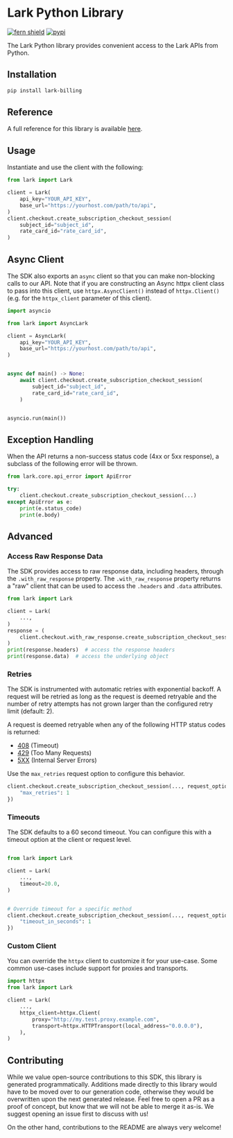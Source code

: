# Lark Python Library

[![fern shield](https://img.shields.io/badge/%F0%9F%8C%BF-Built%20with%20Fern-brightgreen)](https://buildwithfern.com?utm_source=github&utm_medium=github&utm_campaign=readme&utm_source=https%3A%2F%2Fgithub.com%2Ffern-demo%2Flark-python-sdk)
[![pypi](https://img.shields.io/pypi/v/lark-billing)](https://pypi.python.org/pypi/lark-billing)

The Lark Python library provides convenient access to the Lark APIs from Python.

## Installation

```sh
pip install lark-billing
```

## Reference

A full reference for this library is available [here](https://github.com/fern-demo/lark-python-sdk/blob/HEAD/./reference.md).

## Usage

Instantiate and use the client with the following:

```python
from lark import Lark

client = Lark(
    api_key="YOUR_API_KEY",
    base_url="https://yourhost.com/path/to/api",
)
client.checkout.create_subscription_checkout_session(
    subject_id="subject_id",
    rate_card_id="rate_card_id",
)
```

## Async Client

The SDK also exports an `async` client so that you can make non-blocking calls to our API. Note that if you are constructing an Async httpx client class to pass into this client, use `httpx.AsyncClient()` instead of `httpx.Client()` (e.g. for the `httpx_client` parameter of this client).

```python
import asyncio

from lark import AsyncLark

client = AsyncLark(
    api_key="YOUR_API_KEY",
    base_url="https://yourhost.com/path/to/api",
)


async def main() -> None:
    await client.checkout.create_subscription_checkout_session(
        subject_id="subject_id",
        rate_card_id="rate_card_id",
    )


asyncio.run(main())
```

## Exception Handling

When the API returns a non-success status code (4xx or 5xx response), a subclass of the following error
will be thrown.

```python
from lark.core.api_error import ApiError

try:
    client.checkout.create_subscription_checkout_session(...)
except ApiError as e:
    print(e.status_code)
    print(e.body)
```

## Advanced

### Access Raw Response Data

The SDK provides access to raw response data, including headers, through the `.with_raw_response` property.
The `.with_raw_response` property returns a "raw" client that can be used to access the `.headers` and `.data` attributes.

```python
from lark import Lark

client = Lark(
    ...,
)
response = (
    client.checkout.with_raw_response.create_subscription_checkout_session(...)
)
print(response.headers)  # access the response headers
print(response.data)  # access the underlying object
```

### Retries

The SDK is instrumented with automatic retries with exponential backoff. A request will be retried as long
as the request is deemed retryable and the number of retry attempts has not grown larger than the configured
retry limit (default: 2).

A request is deemed retryable when any of the following HTTP status codes is returned:

- [408](https://developer.mozilla.org/en-US/docs/Web/HTTP/Status/408) (Timeout)
- [429](https://developer.mozilla.org/en-US/docs/Web/HTTP/Status/429) (Too Many Requests)
- [5XX](https://developer.mozilla.org/en-US/docs/Web/HTTP/Status/500) (Internal Server Errors)

Use the `max_retries` request option to configure this behavior.

```python
client.checkout.create_subscription_checkout_session(..., request_options={
    "max_retries": 1
})
```

### Timeouts

The SDK defaults to a 60 second timeout. You can configure this with a timeout option at the client or request level.

```python

from lark import Lark

client = Lark(
    ...,
    timeout=20.0,
)


# Override timeout for a specific method
client.checkout.create_subscription_checkout_session(..., request_options={
    "timeout_in_seconds": 1
})
```

### Custom Client

You can override the `httpx` client to customize it for your use-case. Some common use-cases include support for proxies
and transports.

```python
import httpx
from lark import Lark

client = Lark(
    ...,
    httpx_client=httpx.Client(
        proxy="http://my.test.proxy.example.com",
        transport=httpx.HTTPTransport(local_address="0.0.0.0"),
    ),
)
```

## Contributing

While we value open-source contributions to this SDK, this library is generated programmatically.
Additions made directly to this library would have to be moved over to our generation code,
otherwise they would be overwritten upon the next generated release. Feel free to open a PR as
a proof of concept, but know that we will not be able to merge it as-is. We suggest opening
an issue first to discuss with us!

On the other hand, contributions to the README are always very welcome!
